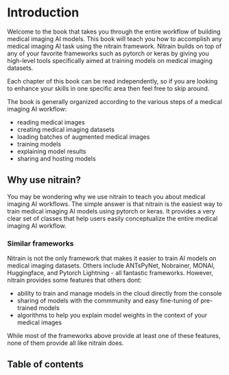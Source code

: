 # Introduction

Welcome to the book that takes you through the entire workflow of building medical imaging AI models. This book will teach you how to accomplish any medical imaging AI task using the nitrain framework. Nitrain builds on top of any of your favorite frameworks such as pytorch or keras by giving you high-level tools specifically aimed at training models on medical imaging datasets.

Each chapter of this book can be read independently, so if you are looking to enhance your skills in one specific area then feel free to skip around.

The book is generally organized according to the various steps of a medical imaging AI workflow:

- reading medical images
- creating medical imaging datasets
- loading batches of augmented medical images
- training models
- explaining model results
- sharing and hosting models

## Why use nitrain?

You may be wondering why we use nitrain to teach you about medical imaging AI workflows. The simple answer is that nitrain is the easiest way to train medical imaging AI models using pytorch or keras. It provides a very clear set of classes that help users easily conceptualize the entire medical imaging AI workflow.

### Similar frameworks

Nitrain is not the only framework that makes it easier to train AI models on medical imaging datasets. Others include ANTsPyNet, Nobrainer, MONAI, Huggingface, and Pytorch Lightning - all fantastic frameworks. However, nitrain provides some features that others dont:

- ability to train and manage models in the cloud directly from the console
- sharing of models with the commmunity and easy fine-tuning of pre-trained models
- algorithms to help you explain model weights in the context of your medical images

While most of the frameworks above provide at least one of these features, none of them provide all like nitrain does.

## Table of contents

```{tableofcontents}

```
